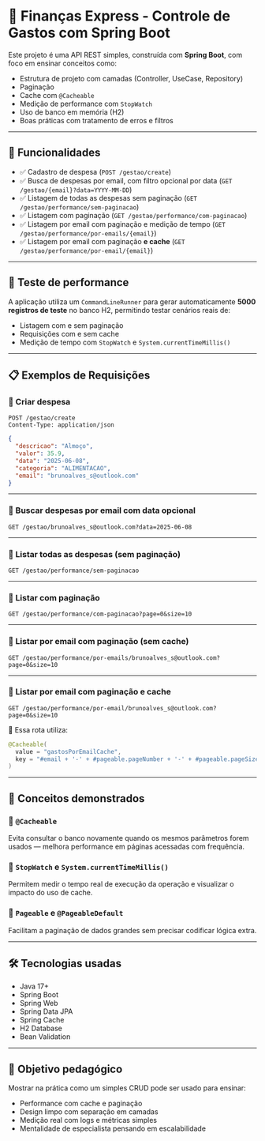 # 💸 Finanças Express - Controle de Gastos com Spring Boot

Este projeto é uma API REST simples, construída com **Spring Boot**, com foco em ensinar conceitos como:

- Estrutura de projeto com camadas (Controller, UseCase, Repository)
- Paginação
- Cache com `@Cacheable`
- Medição de performance com `StopWatch`
- Uso de banco em memória (H2)
- Boas práticas com tratamento de erros e filtros

---

## 🚀 Funcionalidades

- ✅ Cadastro de despesa (`POST /gestao/create`)
- ✅ Busca de despesas por email, com filtro opcional por data (`GET /gestao/{email}?data=YYYY-MM-DD`)
- ✅ Listagem de todas as despesas sem paginação (`GET /gestao/performance/sem-paginacao`)
- ✅ Listagem com paginação (`GET /gestao/performance/com-paginacao`)
- ✅ Listagem por email com paginação e medição de tempo (`GET /gestao/performance/por-emails/{email}`)
- ✅ Listagem por email com paginação **e cache** (`GET /gestao/performance/por-email/{email}`)

---

## 🧪 Teste de performance

A aplicação utiliza um `CommandLineRunner` para gerar automaticamente **5000 registros de teste** no banco H2, permitindo testar cenários reais de:

- Listagem com e sem paginação
- Requisições com e sem cache
- Medição de tempo com `StopWatch` e `System.currentTimeMillis()`

---

## 📋 Exemplos de Requisições

### 📌 Criar despesa

```http
POST /gestao/create
Content-Type: application/json
```

```json
{
  "descricao": "Almoço",
  "valor": 35.9,
  "data": "2025-06-08",
  "categoria": "ALIMENTACAO",
  "email": "brunoalves_s@outlook.com"
}
```

---

### 📌 Buscar despesas por email com data opcional

```http
GET /gestao/brunoalves_s@outlook.com?data=2025-06-08
```

---

### 📌 Listar todas as despesas (sem paginação)

```http
GET /gestao/performance/sem-paginacao
```

---

### 📌 Listar com paginação

```http
GET /gestao/performance/com-paginacao?page=0&size=10
```

---

### 📌 Listar por email com paginação (sem cache)

```http
GET /gestao/performance/por-emails/brunoalves_s@outlook.com?page=0&size=10
```

---

### 📌 Listar por email com paginação e cache

```http
GET /gestao/performance/por-email/brunoalves_s@outlook.com?page=0&size=10
```

🔁 Essa rota utiliza:

```java
@Cacheable(
  value = "gastosPorEmailCache",
  key = "#email + '-' + #pageable.pageNumber + '-' + #pageable.pageSize + '-' + #pageable.sort.toString()"
)
```

---

## 🧠 Conceitos demonstrados

### 🔹 `@Cacheable`

Evita consultar o banco novamente quando os mesmos parâmetros forem usados — melhora performance em páginas acessadas com frequência.

### 🔹 `StopWatch` e `System.currentTimeMillis()`

Permitem medir o tempo real de execução da operação e visualizar o impacto do uso de cache.

### 🔹 `Pageable` e `@PageableDefault`

Facilitam a paginação de dados grandes sem precisar codificar lógica extra.

---

## 🛠️ Tecnologias usadas

- Java 17+
- Spring Boot
- Spring Web
- Spring Data JPA
- Spring Cache
- H2 Database
- Bean Validation

---

## 🧠 Objetivo pedagógico

Mostrar na prática como um simples CRUD pode ser usado para ensinar:

- Performance com cache e paginação
- Design limpo com separação em camadas
- Medição real com logs e métricas simples
- Mentalidade de especialista pensando em escalabilidade

